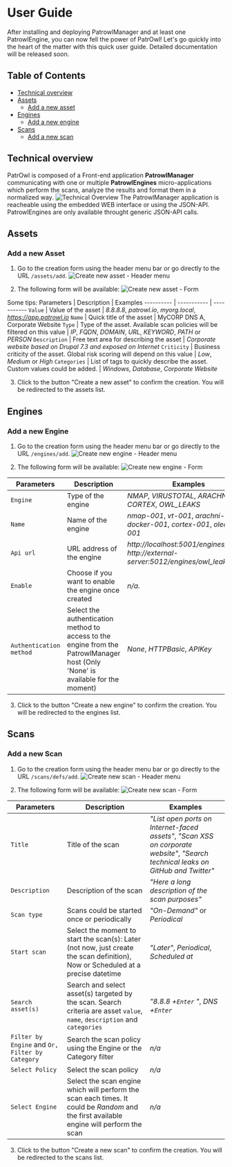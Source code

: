 # User Guide
After installing and deploying PatrowlManager and at least one PatrowlEngine, you can now fell the power of PatrOwl! Let's go quickly into the heart of the matter with this quick user guide. Detailed documentation will be released soon.


## Table of Contents
+ [Technical overview](#technical_overview)
+ [Assets](#assets)
  - [Add a new asset](#add_a_new_asset)
+ [Engines](#engines)
  - [Add a new engine](#add_a_new_engine)
+ [Scans](#scans)
  - [Add a new scan](#add_a_new_scan)


## Technical overview
PatrOwl is composed of a Front-end application **PatrowlManager** communicating with one or multiple **PatrowlEngines** micro-applications which perform the scans, analyze the results and format them in a normalized way.
![Technical Overview](../images/userguide/technical-overview.png)
The PatrowlManager application is reacheable using the embedded WEB interface or using the JSON-API. PatrowlEngines are only available throught generic JSON-API calls.

## Assets
### Add a new Asset
1. Go to the creation form using the header menu bar or go directly to the URL `/assets/add`.
![Create new asset - Header menu](../images/userguide/addNewAsset-1.png)

2. The following form will be available:
![Create new asset - Form](../images/userguide/addNewAsset-2.png)

Some tips:
Parameters | Description | Examples
---------- | ----------- | -----------
`Value` | Value of the asset  | *8.8.8.8*, *patrowl.io*, *myorg.local*, *https://app.patrowl.io*
`Name` | Quick title of the asset | MyCORP DNS A, Corporate Website
`Type` | Type of the asset. Available scan policies will be filtered on this value | *IP*, *FQDN*, *DOMAIN*, *URL*, *KEYWORD*, *PATH* or *PERSON*
`Description` | Free text area for describing the asset | *Corporate website based on Drupal 7.3 and exposed on Internet*
`Criticity` | Business criticity of the asset. Global risk scoring will depend on this value | *Low*, *Medium* or *High*
`Categories` | List of tags to quickly describe the asset. Custom values could be added. | *Windows*, *Database*, *Corporate Website*

3. Click to the button "Create a new asset" to confirm the creation. You will be redirected to the assets list.

## Engines
### Add a new Engine
1. Go to the creation form using the header menu bar or go directly to the URL `/engines/add`.
![Create new engine - Header menu](../images/userguide/addNewEngine-1.png)

2. The following form will be available:
![Create new engine - Form](../images/userguide/addNewEngine-2.png)


Parameters | Description | Examples
---------- | ----------- | -----------
`Engine` | Type of the engine | *NMAP*, *VIRUSTOTAL*, *ARACHNI*, *CORTEX*, *OWL_LEAKS*
`Name` | Name of the engine | *nmap-001*, *vt-001*, *arachni-docker-001*, *cortex-001*, *oleaks-001*
`Api url` | URL address of the engine | *http://localhost:5001/engines/nmap/*, *http://external-server:5012/engines/owl_leaks/*
`Enable` | Choose if you want to enable the engine once created | *n/a.*
`Authentication method` | Select the authentication method to access to the engine from the PatrowlManager host (Only 'None' is available for the moment) | *None*, *HTTPBasic*, *APIKey*

3. Click to the button "Create a new engine" to confirm the creation. You will be redirected to the engines list.

## Scans
### Add a new Scan
1. Go to the creation form using the header menu bar or go directly to the URL `/scans/defs/add`.
![Create new scan - Header menu](../images/userguide/addNewScan-1.png)

2. The following form will be available:
![Create new scan - Form](../images/userguide/addNewScan-2.png)

Parameters | Description | Examples
---------- | ----------- | -----------
`Title` | Title of the scan | *"List open ports on Internet-faced assets"*, *"Scan XSS on corporate website"*, *"Search technical leaks on GitHub and Twitter"*
`Description` | Description of the scan | *"Here a long description of the scan purposes"*
`Scan type` | Scans could be started once or periodically | *"On-Demand"* or *Periodical*
`Start scan` | Select the moment to start the scan(s): Later (not now, just create the scan definition), Now or Scheduled at a precise datetime | *"Later"*, *Periodical*, *Scheduled at*
`Search asset(s)` | Search and select asset(s) targeted by the scan. Search criteria are asset `value`, `name`, `description` and `categories` | *"8.8.8 +`Enter` "*, *DNS +`Enter`*
`Filter by Engine` and `Or, Filter by Category` | Search the scan policy using the Engine or the Category filter | *n/a*
`Select Policy` | Select the scan policy | *n/a*
`Select Engine` | Select the scan engine which will perform the scan each times. It could be *Random* and the first available engine will perform the scan | *n/a*

3. Click to the button "Create a new scan" to confirm the creation. You will be redirected to the scans list.
